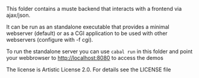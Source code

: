 This folder contains a muste backend that interacts with a frontend via ajax/json.

It can be run as an standalone executable that provides a minimal webserver (default) 
or as a CGI application to be used with other webservers (configure with -f cgi).

To run the standalone server you can use `cabal run` in this folder and point your webbrowser to <http://localhost:8080> to access the demos

The license is Artistic License 2.0. For details see the LICENSE file
